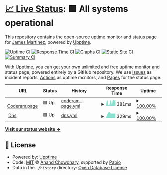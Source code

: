 # [📈 Live Status](https://james-martinez.github.io/coderam-page): <!--live status--> **🟩 All systems operational**

This repository contains the open-source uptime monitor and status page for [James Martinez](https://james-martinez.github.io/coderam-page), powered by [Upptime](https://github.com/upptime/upptime).

[![Uptime CI](https://github.com/james-martinez/coderam-page/workflows/Uptime%20CI/badge.svg)](https://github.com/james-martinez/coderam-page/actions?query=workflow%3A%22Uptime+CI%22)
[![Response Time CI](https://github.com/james-martinez/coderam-page/workflows/Response%20Time%20CI/badge.svg)](https://github.com/james-martinez/coderam-page/actions?query=workflow%3A%22Response+Time+CI%22)
[![Graphs CI](https://github.com/james-martinez/coderam-page/workflows/Graphs%20CI/badge.svg)](https://github.com/james-martinez/coderam-page/actions?query=workflow%3A%22Graphs+CI%22)
[![Static Site CI](https://github.com/james-martinez/coderam-page/workflows/Static%20Site%20CI/badge.svg)](https://github.com/james-martinez/coderam-page/actions?query=workflow%3A%22Static+Site+CI%22)
[![Summary CI](https://github.com/james-martinez/coderam-page/workflows/Summary%20CI/badge.svg)](https://github.com/james-martinez/coderam-page/actions?query=workflow%3A%22Summary+CI%22)

With [Upptime](https://upptime.js.org), you can get your own unlimited and free uptime monitor and status page, powered entirely by a GitHub repository. We use [Issues](https://github.com/james-martinez/coderam-page/issues) as incident reports, [Actions](https://github.com/james-martinez/coderam-page/actions) as uptime monitors, and [Pages](https://james-martinez.github.io/coderam-page) for the status page.

<!--start: status pages-->
<!-- This summary is generated by Upptime (https://github.com/upptime/upptime) -->
<!-- Do not edit this manually, your changes will be overwritten -->
<!-- prettier-ignore -->
| URL | Status | History | Response Time | Uptime |
| --- | ------ | ------- | ------------- | ------ |
| <img alt="" src="https://icons.duckduckgo.com/ip3/coderam.page.ico" height="13"> [Coderam.page](https://coderam.page) | 🟩 Up | [coderam-page.yml](https://github.com/james-martinez/coderam-page/commits/HEAD/history/coderam-page.yml) | <details><summary><img alt="Response time graph" src="./graphs/coderam-page/response-time-week.png" height="20"> 381ms</summary><br><a href="https://james-martinez.github.io/coderam-page/history/coderam-page"><img alt="Response time 381" src="https://img.shields.io/endpoint?url=https%3A%2F%2Fraw.githubusercontent.com%2Fjames-martinez%2Fcoderam-page%2FHEAD%2Fapi%2Fcoderam-page%2Fresponse-time.json"></a><br><a href="https://james-martinez.github.io/coderam-page/history/coderam-page"><img alt="24-hour response time 381" src="https://img.shields.io/endpoint?url=https%3A%2F%2Fraw.githubusercontent.com%2Fjames-martinez%2Fcoderam-page%2FHEAD%2Fapi%2Fcoderam-page%2Fresponse-time-day.json"></a><br><a href="https://james-martinez.github.io/coderam-page/history/coderam-page"><img alt="7-day response time 381" src="https://img.shields.io/endpoint?url=https%3A%2F%2Fraw.githubusercontent.com%2Fjames-martinez%2Fcoderam-page%2FHEAD%2Fapi%2Fcoderam-page%2Fresponse-time-week.json"></a><br><a href="https://james-martinez.github.io/coderam-page/history/coderam-page"><img alt="30-day response time 381" src="https://img.shields.io/endpoint?url=https%3A%2F%2Fraw.githubusercontent.com%2Fjames-martinez%2Fcoderam-page%2FHEAD%2Fapi%2Fcoderam-page%2Fresponse-time-month.json"></a><br><a href="https://james-martinez.github.io/coderam-page/history/coderam-page"><img alt="1-year response time 381" src="https://img.shields.io/endpoint?url=https%3A%2F%2Fraw.githubusercontent.com%2Fjames-martinez%2Fcoderam-page%2FHEAD%2Fapi%2Fcoderam-page%2Fresponse-time-year.json"></a></details> | <details><summary><a href="https://james-martinez.github.io/coderam-page/history/coderam-page">100.00%</a></summary><a href="https://james-martinez.github.io/coderam-page/history/coderam-page"><img alt="All-time uptime 100.00%" src="https://img.shields.io/endpoint?url=https%3A%2F%2Fraw.githubusercontent.com%2Fjames-martinez%2Fcoderam-page%2FHEAD%2Fapi%2Fcoderam-page%2Fuptime.json"></a><br><a href="https://james-martinez.github.io/coderam-page/history/coderam-page"><img alt="24-hour uptime 100.00%" src="https://img.shields.io/endpoint?url=https%3A%2F%2Fraw.githubusercontent.com%2Fjames-martinez%2Fcoderam-page%2FHEAD%2Fapi%2Fcoderam-page%2Fuptime-day.json"></a><br><a href="https://james-martinez.github.io/coderam-page/history/coderam-page"><img alt="7-day uptime 100.00%" src="https://img.shields.io/endpoint?url=https%3A%2F%2Fraw.githubusercontent.com%2Fjames-martinez%2Fcoderam-page%2FHEAD%2Fapi%2Fcoderam-page%2Fuptime-week.json"></a><br><a href="https://james-martinez.github.io/coderam-page/history/coderam-page"><img alt="30-day uptime 100.00%" src="https://img.shields.io/endpoint?url=https%3A%2F%2Fraw.githubusercontent.com%2Fjames-martinez%2Fcoderam-page%2FHEAD%2Fapi%2Fcoderam-page%2Fuptime-month.json"></a><br><a href="https://james-martinez.github.io/coderam-page/history/coderam-page"><img alt="1-year uptime 100.00%" src="https://img.shields.io/endpoint?url=https%3A%2F%2Fraw.githubusercontent.com%2Fjames-martinez%2Fcoderam-page%2FHEAD%2Fapi%2Fcoderam-page%2Fuptime-year.json"></a></details>
| <img alt="" src="https://icons.duckduckgo.com/ip3/dns.coderam.page.ico" height="13"> [Dns](https://dns.coderam.page) | 🟩 Up | [dns.yml](https://github.com/james-martinez/coderam-page/commits/HEAD/history/dns.yml) | <details><summary><img alt="Response time graph" src="./graphs/dns/response-time-week.png" height="20"> 329ms</summary><br><a href="https://james-martinez.github.io/coderam-page/history/dns"><img alt="Response time 329" src="https://img.shields.io/endpoint?url=https%3A%2F%2Fraw.githubusercontent.com%2Fjames-martinez%2Fcoderam-page%2FHEAD%2Fapi%2Fdns%2Fresponse-time.json"></a><br><a href="https://james-martinez.github.io/coderam-page/history/dns"><img alt="24-hour response time 317" src="https://img.shields.io/endpoint?url=https%3A%2F%2Fraw.githubusercontent.com%2Fjames-martinez%2Fcoderam-page%2FHEAD%2Fapi%2Fdns%2Fresponse-time-day.json"></a><br><a href="https://james-martinez.github.io/coderam-page/history/dns"><img alt="7-day response time 329" src="https://img.shields.io/endpoint?url=https%3A%2F%2Fraw.githubusercontent.com%2Fjames-martinez%2Fcoderam-page%2FHEAD%2Fapi%2Fdns%2Fresponse-time-week.json"></a><br><a href="https://james-martinez.github.io/coderam-page/history/dns"><img alt="30-day response time 329" src="https://img.shields.io/endpoint?url=https%3A%2F%2Fraw.githubusercontent.com%2Fjames-martinez%2Fcoderam-page%2FHEAD%2Fapi%2Fdns%2Fresponse-time-month.json"></a><br><a href="https://james-martinez.github.io/coderam-page/history/dns"><img alt="1-year response time 329" src="https://img.shields.io/endpoint?url=https%3A%2F%2Fraw.githubusercontent.com%2Fjames-martinez%2Fcoderam-page%2FHEAD%2Fapi%2Fdns%2Fresponse-time-year.json"></a></details> | <details><summary><a href="https://james-martinez.github.io/coderam-page/history/dns">100.00%</a></summary><a href="https://james-martinez.github.io/coderam-page/history/dns"><img alt="All-time uptime 100.00%" src="https://img.shields.io/endpoint?url=https%3A%2F%2Fraw.githubusercontent.com%2Fjames-martinez%2Fcoderam-page%2FHEAD%2Fapi%2Fdns%2Fuptime.json"></a><br><a href="https://james-martinez.github.io/coderam-page/history/dns"><img alt="24-hour uptime 100.00%" src="https://img.shields.io/endpoint?url=https%3A%2F%2Fraw.githubusercontent.com%2Fjames-martinez%2Fcoderam-page%2FHEAD%2Fapi%2Fdns%2Fuptime-day.json"></a><br><a href="https://james-martinez.github.io/coderam-page/history/dns"><img alt="7-day uptime 100.00%" src="https://img.shields.io/endpoint?url=https%3A%2F%2Fraw.githubusercontent.com%2Fjames-martinez%2Fcoderam-page%2FHEAD%2Fapi%2Fdns%2Fuptime-week.json"></a><br><a href="https://james-martinez.github.io/coderam-page/history/dns"><img alt="30-day uptime 100.00%" src="https://img.shields.io/endpoint?url=https%3A%2F%2Fraw.githubusercontent.com%2Fjames-martinez%2Fcoderam-page%2FHEAD%2Fapi%2Fdns%2Fuptime-month.json"></a><br><a href="https://james-martinez.github.io/coderam-page/history/dns"><img alt="1-year uptime 100.00%" src="https://img.shields.io/endpoint?url=https%3A%2F%2Fraw.githubusercontent.com%2Fjames-martinez%2Fcoderam-page%2FHEAD%2Fapi%2Fdns%2Fuptime-year.json"></a></details>

<!--end: status pages-->

[**Visit our status website →**](https://james-martinez.github.io/coderam-page)

## 📄 License

- Powered by: [Upptime](https://github.com/upptime/upptime)
- Code: [MIT](./LICENSE) © [Anand Chowdhary](https://anandchowdhary.com), supported by [Pabio](https://pabio.com)
- Data in the `./history` directory: [Open Database License](https://opendatacommons.org/licenses/odbl/1-0/)
